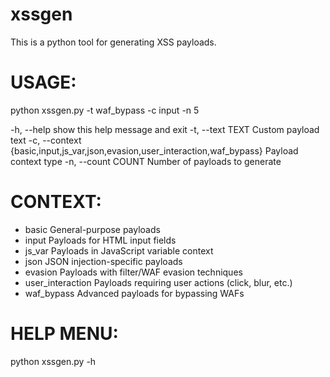 # xssgen
This is a python tool for generating XSS payloads.

# USAGE:
python xssgen.py -t waf_bypass -c input -n 5

  -h, --help            show this help message and exit
  -t, --text TEXT       Custom payload text
  -c, --context {basic,input,js_var,json,evasion,user_interaction,waf_bypass}
                        Payload context type
  -n, --count COUNT     Number of payloads to generate

# CONTEXT: 
  - basic            General-purpose payloads
  - input            Payloads for HTML input fields
  - js_var           Payloads in JavaScript variable context
  - json             JSON injection-specific payloads
  - evasion          Payloads with filter/WAF evasion techniques
  - user_interaction Payloads requiring user actions (click, blur, etc.)
  - waf_bypass       Advanced payloads for bypassing WAFs

# HELP MENU:
python xssgen.py -h
